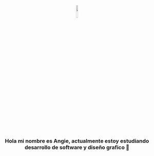 <div align="center">
<img src="https://media.giphy.com/media/bcKmIWkUMCjVm/giphy.gif" align="center" style="width: 10%" />
</div>

  

### <div align="center">Hola mi nombre es Angie, actualmente estoy estudiando desarrollo de software y diseño grafico 🚀</div>  
 

